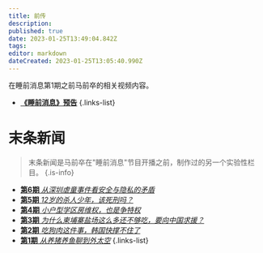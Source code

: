 ```yaml
---
title: 前传
description: 
published: true
date: 2023-01-25T13:49:04.842Z
tags: 
editor: markdown
dateCreated: 2023-01-25T13:05:40.990Z
---
```


在睡前消息第1期之前马前卒的相关视频内容。

- [**《睡前消息》预告**](0)
{.links-list}


# 末条新闻
> 末条新闻是马前卒在"睡前消息"节目开播之前，制作过的另一个实验性栏目。
{.is-info}
- [**第6期** *从深圳虐童事件看安全与隐私的矛盾*](l6)
- [**第5期** *12岁的杀人少年，该死刑吗？*](l5)
- [**第4期** *小户型学区房维权，也是争特权*](l4)
- [**第3期** *为什么柬埔寨盐场这么多还不够吃，要向中国求援？*](l3)
- [**第2期** *吃狗肉这件事，韩国快撑不住了*](l2)
- [**第1期** *从养猪养鱼聊到外太空*](l1)
{.links-list}